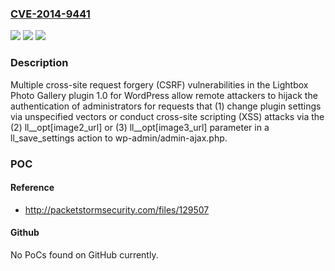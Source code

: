 ### [CVE-2014-9441](https://cve.mitre.org/cgi-bin/cvename.cgi?name=CVE-2014-9441)
![](https://img.shields.io/static/v1?label=Product&message=n%2Fa&color=blue)
![](https://img.shields.io/static/v1?label=Version&message=n%2Fa&color=blue)
![](https://img.shields.io/static/v1?label=Vulnerability&message=n%2Fa&color=brighgreen)

### Description

Multiple cross-site request forgery (CSRF) vulnerabilities in the Lightbox Photo Gallery plugin 1.0 for WordPress allow remote attackers to hijack the authentication of administrators for requests that (1) change plugin settings via unspecified vectors or conduct cross-site scripting (XSS) attacks via the (2) ll__opt[image2_url] or (3) ll__opt[image3_url] parameter in a ll_save_settings action to wp-admin/admin-ajax.php.

### POC

#### Reference
- http://packetstormsecurity.com/files/129507

#### Github
No PoCs found on GitHub currently.

